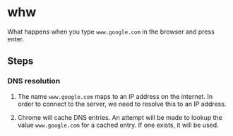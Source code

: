 # whw

What happens when you type `www.google.com` in the browser and press enter.

## Steps

### DNS resolution

1. The name `www.google.com` maps to an IP address on the internet.
In order to connect to the server, we need to resolve this to an IP address.

1. Chrome will cache DNS entries.
An attempt will be made to lookup the value `www.google.com` for a cached entry.
If one exists, it will be used.
